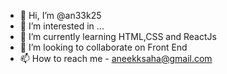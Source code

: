 - 👋 Hi, I’m @an33k25
- 👀 I’m interested in ...
- 🌱 I’m currently learning HTML,CSS and ReactJs 
- 💞️ I’m looking to collaborate on Front End 
- 📫 How to reach me - aneekksaha@gmail.com
